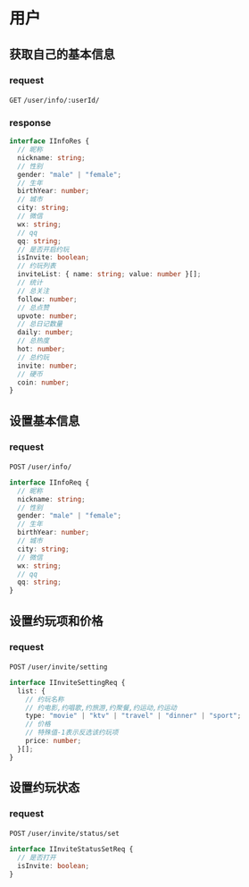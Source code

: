 # 用户

## 获取自己的基本信息

### request

`GET` `/user/info/:userId/`

### response

```typescript
interface IInfoRes {
  // 昵称
  nickname: string;
  // 性别
  gender: "male" | "female";
  // 生年
  birthYear: number;
  // 城市
  city: string;
  // 微信
  wx: string;
  // qq
  qq: string;
  // 是否开启约玩
  isInvite: boolean;
  // 约玩列表
  inviteList: { name: string; value: number }[];
  // 统计
  // 总关注
  follow: number;
  // 总点赞
  upvote: number;
  // 总日记数量
  daily: number;
  // 总热度
  hot: number;
  // 总约玩
  invite: number;
  // 硬币
  coin: number;
}
```

## 设置基本信息

### request

`POST` `/user/info/`

```typescript
interface IInfoReq {
  // 昵称
  nickname: string;
  // 性别
  gender: "male" | "female";
  // 生年
  birthYear: number;
  // 城市
  city: string;
  // 微信
  wx: string;
  // qq
  qq: string;
}
```

## 设置约玩项和价格

### request

`POST` `/user/invite/setting`

```typescript
interface IInviteSettingReq {
  list: {
    // 约玩名称
    // 约电影,约唱歌,约旅游,约聚餐,约运动,约运动
    type: "movie" | "ktv" | "travel" | "dinner" | "sport";
    // 价格
    // 特殊值-1表示反选该约玩项
    price: number;
  }[];
}
```

## 设置约玩状态

### request

`POST` `/user/invite/status/set`

```typescript
interface IInviteStatusSetReq {
  // 是否打开
  isInvite: boolean;
}
```
